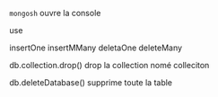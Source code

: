 `mongosh` ouvre la console 

use <table>

insertOne 
insertMMany
deletaOne
deleteMany

db.collection.drop() drop la collection nomé colleciton

db.deleteDatabase() supprime toute la table
